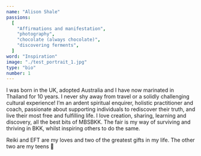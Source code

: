 ```yaml
---
name: "Alison Shale"
passions:
  [
    "Affirmations and manifestation",
    "photography",
    "chocolate (always chocolate)",
    "discovering ferments",
  ]
word: "Inspiration"
image: "./test_portrait_1.jpg"
type: "bio"
number: 1
---
```


I was born in the UK, adopted Australia and I have now marinated in Thailand for 10 years. I never shy away from travel or a solidly challenging cultural experience! I’m an ardent spiritual enquirer, holistic practitioner and coach, passionate about supporting individuals to rediscover their truth, and live their most free and fulfilling life. I love creation, sharing, learning and discovery, all the best bits of MBSBKK. The fair is my way of surviving and thriving in BKK, whilst inspiring others to do the same.

Reiki and EFT are my loves and two of the greatest gifts in my life. The other two are my teens 💜
